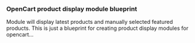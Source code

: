 ### OpenCart product display module blueprint
Module will display latest products and manually selected featured products. This is just a blueprint for creating product display modules for opencart...